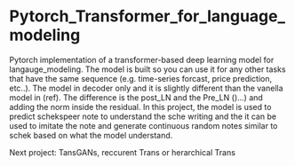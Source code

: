 # Pytorch_Transformer_for_language_modeling
Pytorch implementation of a transformer-based deep learning model
for langauge_modeling. The model is built so you can use it for any other tasks that have the same sequence (e.g. time-series forcast, price prediction, etc..). The model in decoder only and it is slightly different than the vanella model in (ref). The difference is the post_LN and the Pre_LN ()...) and adding the norm inside the residual. In this project, the model is used to predict schekspeer note to understand the sche writing and the it can be used to imitate the note and generate continuous random notes similar to  schek based on what the model understand. 

Next project: TansGANs, reccurent Trans or herarchical Trans